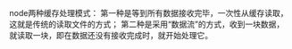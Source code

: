 node两种缓存处理模式：
第一种是等到所有数据接收完毕，一次性从缓存读取，这就是传统的读取文件的方式；
第二种是采用“数据流”的方式，收到一块数据，就读取一块，即在数据还没有接收完成时，就开始处理它。